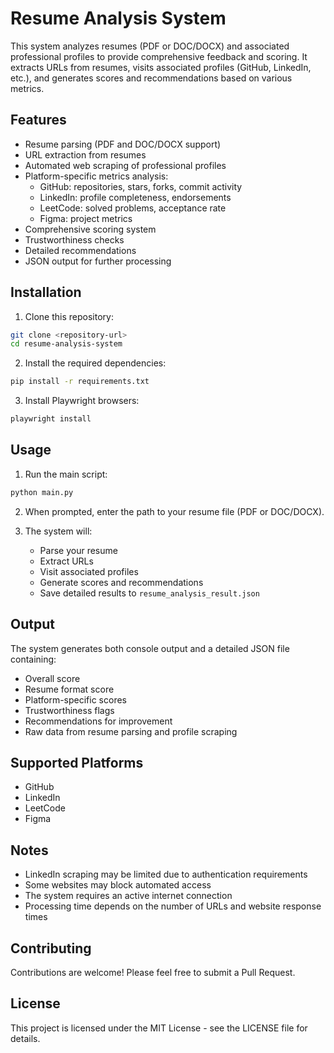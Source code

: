 # Resume Analysis System

This system analyzes resumes (PDF or DOC/DOCX) and associated professional profiles to provide comprehensive feedback and scoring. It extracts URLs from resumes, visits associated profiles (GitHub, LinkedIn, etc.), and generates scores and recommendations based on various metrics.

## Features

- Resume parsing (PDF and DOC/DOCX support)
- URL extraction from resumes
- Automated web scraping of professional profiles
- Platform-specific metrics analysis:
  - GitHub: repositories, stars, forks, commit activity
  - LinkedIn: profile completeness, endorsements
  - LeetCode: solved problems, acceptance rate
  - Figma: project metrics
- Comprehensive scoring system
- Trustworthiness checks
- Detailed recommendations
- JSON output for further processing

## Installation

1. Clone this repository:
```bash
git clone <repository-url>
cd resume-analysis-system
```

2. Install the required dependencies:
```bash
pip install -r requirements.txt
```

3. Install Playwright browsers:
```bash
playwright install
```

## Usage

1. Run the main script:
```bash
python main.py
```

2. When prompted, enter the path to your resume file (PDF or DOC/DOCX).

3. The system will:
   - Parse your resume
   - Extract URLs
   - Visit associated profiles
   - Generate scores and recommendations
   - Save detailed results to `resume_analysis_result.json`

## Output

The system generates both console output and a detailed JSON file containing:

- Overall score
- Resume format score
- Platform-specific scores
- Trustworthiness flags
- Recommendations for improvement
- Raw data from resume parsing and profile scraping

## Supported Platforms

- GitHub
- LinkedIn
- LeetCode
- Figma

## Notes

- LinkedIn scraping may be limited due to authentication requirements
- Some websites may block automated access
- The system requires an active internet connection
- Processing time depends on the number of URLs and website response times

## Contributing

Contributions are welcome! Please feel free to submit a Pull Request.

## License

This project is licensed under the MIT License - see the LICENSE file for details. 